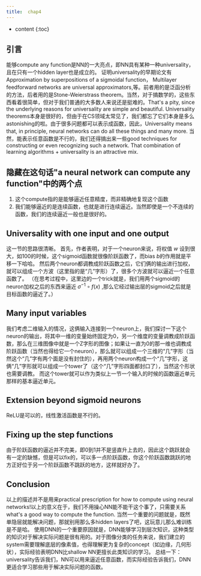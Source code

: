 ```yaml
---
title:  chap4
---
```




* content
{:toc}



## 引言

能够compute any function是NN的一大亮点，即NN具有某种一种universality，且在只有一个hidden layer也是成立的。
证明universality的早期论文有Approximation by superpositions of a sigmoidal function， Multilayer feedforward networks are universal approximators,等。前者用的是泛函分析的方法，后者用的是Stone-Weierstrass theorem。当然，对于搞数学的，这些东西看着很简单，但对于我们普通的大多数人来说还是挺难的。That's a pity, since the underlying reasons for universality are simple and beautiful.
Universality theorems本身是很好的，但由于在CS领域太常见了，我们都忘了它们本身是多么astonishing的啦。由于很多问题都可以表示成函数，因此，Universality means that, in principle, neural networks can do all these things and many more.
当然，能表示任意函数是不行的，我们还得搞出来一些good techniques for constructing or even recognizing such a network. That combination of learning algorithms + universality is an attractive mix. 

## 隐藏在这句话"a neural network can compute any function"中的两个点

1. 这个compute指的是能够逼近任意精度，而非精确地复现这个函数
2. 我们能够逼近的是连续函数，也就是进行连续逼近。当然即使是一个不连续的函数，我们的连续逼近一般也是很好的。


## Universality with one input and one output

这一节的思路很清晰。
首先，作者表明，对于一个neuron来说，将权值 $w$ 设到很大，如100的时候，这个sigmoid函数就很像阶跃函数了，而bias $b$的作用就是平移一下哈哈。
然后两个neuron都调教成阶跃函数之后，它们俩的输出进行加权，就可以组成一个方波（这里指的是“几”字形）了，很多个方波就可以逼近一个任意函数了。
（在思考过程中，这里边的一个trick就是，我们用两个sigmoid的neuron加权之后的东西来逼近 $\sigma^{-1} \circ f(x)$ ,那么它经过输出层的sigmoid之后就是目标函数的逼近了。）

## Many input variables

我们考虑二维输入的情况，这俩输入连接到一个neuron上，我们探讨一下这个neuron的输出，将其中一维的变量始终固定为0，另一个维度的变量调教成阶跃函数，那么在三维图像中就是一个Z字形的图像；如果让一直为0的那一维也调教成阶跃函数（当然也得给它一个neuron），那么就可以组成一个三维的“几”字形（当然这个“几”字有两个面是没有封住的），再用两个neuron构成一个“几”字形，这俩“几”字形就可以组成一个tower了（这个“几”字形四面都封口了），当然这个形状也需要调教。
而这个tower就可以作为类似上一节一个输入的时候的函数逼近单元那样的基本逼近单元。

## Extension beyond sigmoid neurons
ReLU是可以的，线性激活函数是不行的。

## Fixing up the step functions
由于阶跃函数的逼近并不完美，即0到1并不是竖直升上去的，因此这个跳跃就会有一定的缺憾，但是可以fix的，可以多一点阶跃函数，你这个阶跃函数跳跃的地方正好位于另一个阶跃函数不跳跃的地方，这样就好办了。

## Conclusion
以上的描述并不是用来practical prescription for how to compute using neural networks!以上的意义在于，我们不用操心NN能不能干这个事了，只需要关系what's a good way to compute the function.
当然一个重要的问题就是，既然单隐层就能解决问题，那就别用那么多hidden layers了吧，这玩意儿那么难训练是不是哈。
使用DNN的一个重要原因就是，DNN能够学习到层次知识，这种类型的知识对于解决实际问题是很有用的。对于图像分类的任务来说，我们建立的system需要理解底层的像素值，也得理解更为复杂的concept（如边缘，几何形状），实际经验表明DNN比shallow NN更擅长此类知识的学习。
总结一下：universality告诉我们，NN可以用来逼近任意函数，而实际经验告诉我们，DNN更适合学习那些用于解决实际问题的函数。

